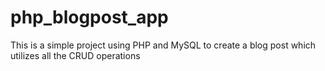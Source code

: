 # php_blogpost_app
This is a simple project using PHP and MySQL to create a blog post which utilizes all the CRUD operations
